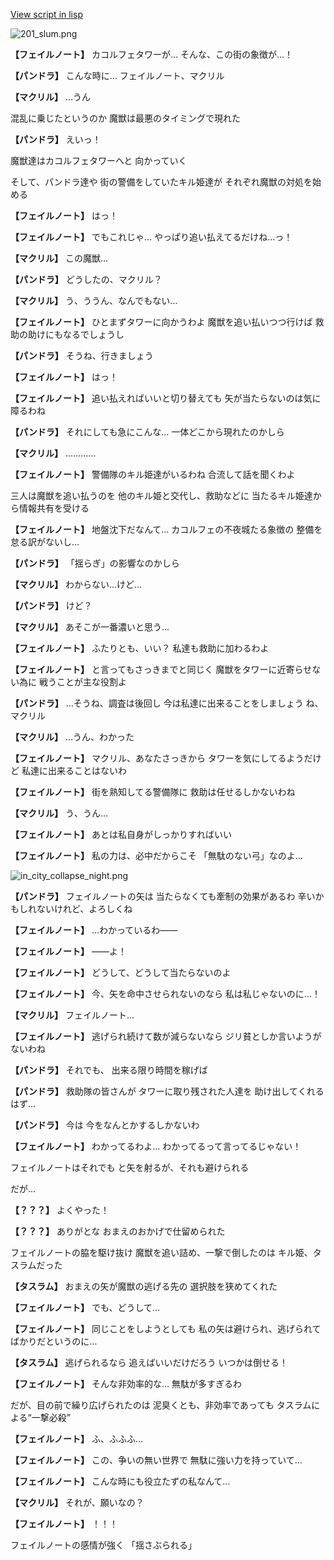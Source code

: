 [View script in lisp](../scripts/202302030.txt)

![201_slum.png](../images/backgrounds/201_slum.png)

**【フェイルノート】**
カコルフェタワーが…
そんな、この街の象徴が…！

**【パンドラ】**
こんな時に…
フェイルノート、マクリル

**【マクリル】**
…うん

混乱に乗じたというのか
魔獣は最悪のタイミングで現れた

**【パンドラ】**
えいっ！

魔獣達はカコルフェタワーへと
向かっていく

そして、パンドラ達や
街の警備をしていたキル姫達が
それぞれ魔獣の対処を始める

**【フェイルノート】**
はっ！

**【フェイルノート】**
でもこれじゃ…
やっぱり追い払えてるだけね…っ！

**【マクリル】**
この魔獣…

**【パンドラ】**
どうしたの、マクリル？

**【マクリル】**
う、ううん、なんでもない…

**【フェイルノート】**
ひとまずタワーに向かうわよ
魔獣を追い払いつつ行けば
救助の助けにもなるでしょうし

**【パンドラ】**
そうね、行きましょう

**【フェイルノート】**
はっ！

**【フェイルノート】**
追い払えればいいと切り替えても
矢が当たらないのは気に障るわね

**【パンドラ】**
それにしても急にこんな…
一体どこから現れたのかしら

**【マクリル】**
…………

**【フェイルノート】**
警備隊のキル姫達がいるわね
合流して話を聞くわよ

三人は魔獣を追い払うのを
他のキル姫と交代し、救助などに
当たるキル姫達から情報共有を受ける

**【フェイルノート】**
地盤沈下だなんて…
カコルフェの不夜城たる象徴の
整備を怠る訳がないし…

**【パンドラ】**
「揺らぎ」の影響なのかしら

**【マクリル】**
わからない…けど…

**【パンドラ】**
けど？

**【マクリル】**
あそこが一番濃いと思う…

**【フェイルノート】**
ふたりとも、いい？
私達も救助に加わるわよ

**【フェイルノート】**
と言ってもさっきまでと同じく
魔獣をタワーに近寄らせない為に
戦うことが主な役割よ

**【パンドラ】**
…そうね、調査は後回し
今は私達に出来ることをしましょう
ね、マクリル

**【マクリル】**
…うん、わかった

**【フェイルノート】**
マクリル、あなたさっきから
タワーを気にしてるようだけど
私達に出来ることはないわ

**【フェイルノート】**
街を熟知してる警備隊に
救助は任せるしかないわね

**【マクリル】**
う、うん…

**【フェイルノート】**
あとは私自身がしっかりすればいい

**【フェイルノート】**
私の力は、必中だからこそ
「無駄のない弓」なのよ…

![in_city_collapse_night.png](../images/backgrounds/in_city_collapse_night.png)

**【パンドラ】**
フェイルノートの矢は
当たらなくても牽制の効果があるわ
辛いかもしれないけれど、よろしくね

**【フェイルノート】**
…わかっているわ――

**【フェイルノート】**
――よ！

**【フェイルノート】**
どうして、どうして当たらないのよ

**【フェイルノート】**
今、矢を命中させられないのなら
私は私じゃないのに…！

**【マクリル】**
フェイルノート…

**【フェイルノート】**
逃げられ続けて数が減らないなら
ジリ貧としか言いようがないわね

**【パンドラ】**
それでも、
出来る限り時間を稼げば

**【パンドラ】**
救助隊の皆さんが
タワーに取り残された人達を
助け出してくれるはず…

**【パンドラ】**
今は
今をなんとかするしかないわ

**【フェイルノート】**
わかってるわよ…
わかってるって言ってるじゃない！

フェイルノートはそれでも
と矢を射るが、それも避けられる

だが…

**【？？？】**
よくやった！

**【？？？】**
ありがとな
おまえのおかげで仕留められた

フェイルノートの脇を駆け抜け
魔獣を追い詰め、一撃で倒したのは
キル姫、タスラムだった

**【タスラム】**
おまえの矢が魔獣の逃げる先の
選択肢を狭めてくれた

**【フェイルノート】**
でも、どうして…

**【フェイルノート】**
同じことをしようとしても
私の矢は避けられ、逃げられて
ばかりだというのに…

**【タスラム】**
逃げられるなら
追えばいいだけだろう
いつかは倒せる！

**【フェイルノート】**
そんな非効率的な…
無駄が多すぎるわ

だが、目の前で繰り広げられたのは
泥臭くとも、非効率であっても
タスラムによる“一撃必殺”

**【フェイルノート】**
ふ、ふふふ…

**【フェイルノート】**
この、争いの無い世界で
無駄に強い力を持っていて…

**【フェイルノート】**
こんな時にも役立たずの私なんて…

**【マクリル】**
それが、願いなの？

**【フェイルノート】**
！！！

フェイルノートの感情が強く
「揺さぶられる」

